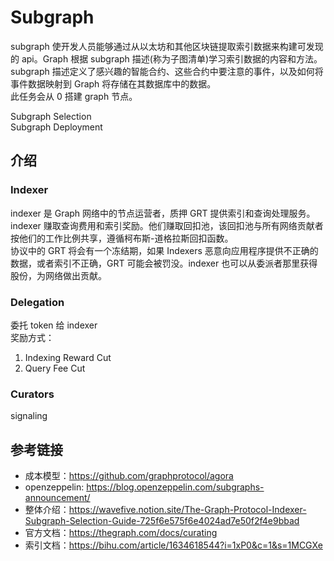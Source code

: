 # Subgraph

subgraph 使开发人员能够通过从以太坊和其他区块链提取索引数据来构建可发现的 api。Graph 根据 subgraph 描述(称为子图清单)学习索引数据的内容和方法。  
subgraph 描述定义了感兴趣的智能合约、这些合约中要注意的事件，以及如何将事件数据映射到 Graph 将存储在其数据库中的数据。  
此任务会从 0 搭建 graph 节点。

Subgraph Selection  
Subgraph Deployment

## 介绍

### Indexer

indexer 是 Graph 网络中的节点运营者，质押 GRT 提供索引和查询处理服务。 indexer 赚取查询费用和索引奖励。他们赚取回扣池，该回扣池与所有网络贡献者按他们的工作比例共享，遵循柯布斯-道格拉斯回扣函数。  
协议中的 GRT 将会有一个冻结期，如果 Indexers 恶意向应用程序提供不正确的数据，或者索引不正确，GRT 可能会被罚没。indexer 也可以从委派者那里获得股份，为网络做出贡献。

### Delegation

委托 token 给 indexer  
奖励方式：

1. Indexing Reward Cut
2. Query Fee Cut

### Curators

signaling

## 参考链接

- 成本模型：https://github.com/graphprotocol/agora
- openzeppelin: https://blog.openzeppelin.com/subgraphs-announcement/
- 整体介绍：https://wavefive.notion.site/The-Graph-Protocol-Indexer-Subgraph-Selection-Guide-725f6e575f6e4024ad7e50f2f4e9bbad
- 官方文档：https://thegraph.com/docs/curating
- 索引文档：https://bihu.com/article/1634618544?i=1xP0&c=1&s=1MCGXe
